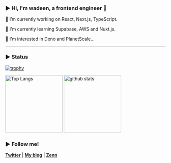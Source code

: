 ### ▶︎ Hi, I'm wadeen, a frontend engineer 🙌
<p>🔭 I’m currently working on React, Next.js, TypeScript.</p>
<p>🌱 I'm currently learning Supabase, AWS and Nuxt.js.</p>
<p>🤔 I'm interested in Deno and PlanetScale...</p>
<hr />

### ▶︎ Status
[![trophy](https://github-profile-trophy.vercel.app/?username=wadeen&margin-w=5)](https://github.com/wadeen/)

<p align="left"> 
  <img alt="Top Langs" height="180px" src="https://github-readme-stats.vercel.app/api/top-langs/?username=wadeen&layout=compact&show_icons=true" />
  <img alt="github stats" height="180px" src="https://github-readme-stats.vercel.app/api?username=wadeen" />
</p>

### ▶︎ Follow me!
**[Twitter](https://twitter.com/wadeen_net)** | **[My blog](https://wadeen.net)** | **[Zenn](https://zenn.dev/wadeen)**
